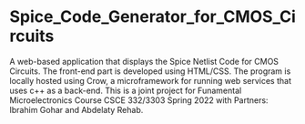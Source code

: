 # Spice_Code_Generator_for_CMOS_Circuits
A web-based application that displays the Spice Netlist Code for CMOS Circuits. The front-end part is developed using HTML/CSS. The program is locally hosted using Crow, a microframework for running web services that uses c++ as a back-end.
This is a joint project for Funamental Microelectronics Course CSCE 332/3303 Spring 2022 with Partners: Ibrahim Gohar and Abdelaty Rehab.
